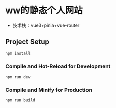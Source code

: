 # ww的静态个人网站

- 技术栈：vue3+pinia+vue-router



## Project Setup

```sh
npm install
```

### Compile and Hot-Reload for Development

```sh
npm run dev
```

### Compile and Minify for Production

```sh
npm run build
```
